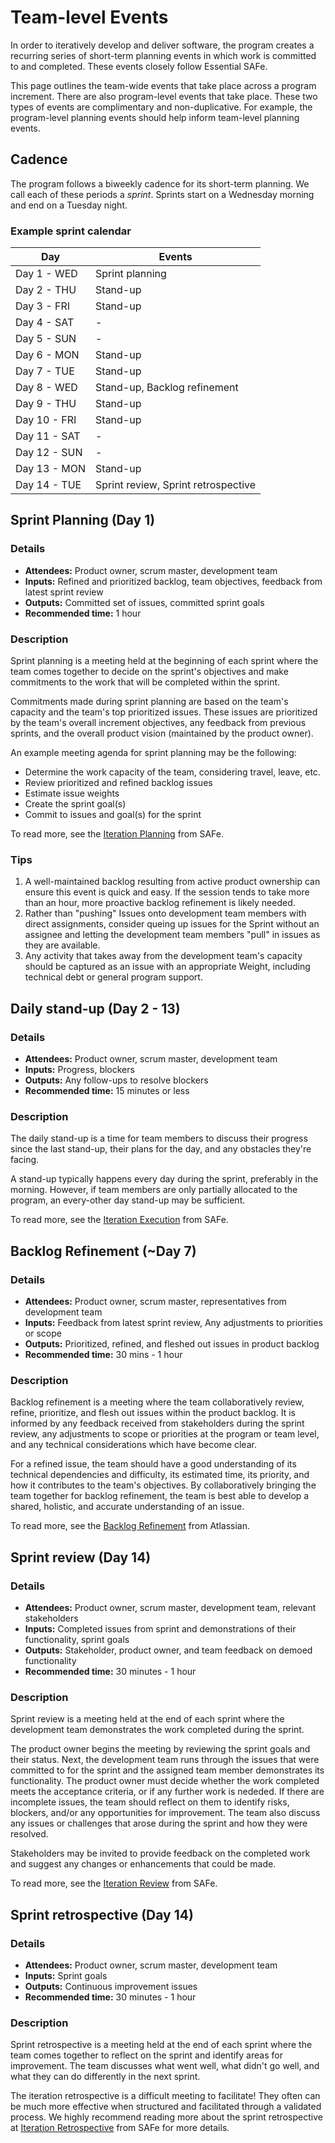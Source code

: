 # Team-level Events

In order to iteratively develop and deliver software, the program creates a recurring series of short-term planning events in which work is committed to and completed. These events closely follow Essential SAFe.

This page outlines the team-wide events that take place across a program increment. There are also program-level events that take place. These two types of events are complimentary and non-duplicative. For example, the program-level planning events should help inform team-level planning events. 

## Cadence

The program follows a biweekly cadence for its short-term planning. We call each of these periods a *sprint*. Sprints start on a Wednesday morning and end on a Tuesday night. 

### Example sprint calendar

| Day | Events | 
| --- | --- |
| Day 1 - WED | Sprint planning |
| Day 2 - THU | Stand-up |
| Day 3 - FRI | Stand-up |
| Day 4 - SAT | - |
| Day 5 - SUN | - |
| Day 6 - MON | Stand-up |
| Day 7 - TUE | Stand-up |
| Day 8 - WED | Stand-up, Backlog refinement |
| Day 9 - THU | Stand-up |
| Day 10 - FRI | Stand-up |
| Day 11 - SAT | - |
| Day 12 - SUN | - |
| Day 13 - MON | Stand-up |
| Day 14 - TUE | Sprint review, Sprint retrospective |

## Sprint Planning (Day 1)

### Details

- **Attendees:** Product owner, scrum master, development team
- **Inputs:** Refined and prioritized backlog, team objectives, feedback from latest sprint review
- **Outputs:** Committed set of issues, committed sprint goals
- **Recommended time:** 1 hour

### Description

Sprint planning is a meeting held at the beginning of each sprint where the team comes together to decide on the sprint's objectives and make commitments to the work that will be completed within the sprint.

Commitments made during sprint planning are based on the team's capacity and the team's top prioritized issues. These issues are prioritized by the team's overall increment objectives, any feedback from previous sprints, and the overall product vision (maintained by the product owner). 

An example meeting agenda for sprint planning may be the following:

- Determine the work capacity of the team, considering travel, leave, etc.
- Review prioritized and refined backlog issues
- Estimate issue weights 
- Create the sprint goal(s)
- Commit to issues and goal(s) for the sprint

To read more, see the [Iteration Planning](https://scaledagileframework.com/iteration-planning/) from SAFe.

### **Tips**

1. A well-maintained backlog resulting from active product ownership can ensure this event is quick and easy. If the session tends to take more than an hour, more proactive backlog refinement is likely needed.
2. Rather than "pushing" Issues onto development team members with direct assignments, consider queing up issues for the Sprint without an assignee and letting the development team members "pull" in issues as they are available. 
3. Any activity that takes away from the development team's capacity should be captured as an issue with an appropriate Weight, including technical debt or general program support.

## Daily stand-up (Day 2 - 13)

### Details

- **Attendees:** Product owner, scrum master, development team
- **Inputs:** Progress, blockers
- **Outputs:** Any follow-ups to resolve blockers
- **Recommended time:** 15 minutes or less

### Description

The daily stand-up is a time for team members to discuss their progress since the last stand-up, their plans for the day, and any obstacles they're facing. 

A stand-up typically happens every day during the sprint, preferably in the morning. However, if team members are only partially allocated to the program, an every-other day stand-up may be sufficient.

To read more, see the [Iteration Execution](https://v5.scaledagileframework.com/iteration-execution/) from SAFe.

## Backlog Refinement (~Day 7)

### Details

- **Attendees:** Product owner, scrum master, representatives from development team
- **Inputs:** Feedback from latest sprint review, Any adjustments to priorities or scope
- **Outputs:** Prioritized, refined, and fleshed out issues in product backlog
- **Recommended time:** 30 mins - 1 hour

### Description

Backlog refinement is a meeting where the team collaboratively review, refine, prioritize, and flesh out issues within the product backlog. It is informed by any feedback received from stakeholders during the sprint review, any adjustments to scope or priorities at the program or team level, and any technical considerations which have become clear.

For a refined issue, the team should have a good understanding of its technical dependencies and difficulty, its estimated time, its priority, and how it contributes to the team's objectives. By collaboratively bringing the team together for backlog refinement, the team is best able to develop a shared, holistic, and accurate understanding of an issue. 

To read more, see the [Backlog Refinement](https://www.atlassian.com/agile/scrum/backlog-refinement) from Atlassian.

## Sprint review (Day 14)

### Details 

- **Attendees:** Product owner, scrum master, development team, relevant stakeholders
- **Inputs:** Completed issues from sprint and demonstrations of their functionality, sprint goals
- **Outputs:** Stakeholder, product owner, and team feedback on demoed functionality 
- **Recommended time:** 30 minutes - 1 hour

### Description

Sprint review is a meeting held at the end of each sprint where the development team demonstrates the work completed during the sprint. 

The product owner begins the meeting by reviewing the sprint goals and their status. Next, the development team runs through the issues that were committed to for the sprint and the assigned team member demonstrates its functionality. The product owner must decide whether the work completed meets the acceptance criteria, or if any further work is nededed. If there are incomplete issues, the team should reflect on them to identify risks, blockers, and/or any opportunities for improvement. The team also discuss any issues or challenges that arose during the sprint and how they were resolved.

Stakeholders may be invited to provide feedback on the completed work and suggest any changes or enhancements that could be made. 

To read more, see the [Iteration Review](https://scaledagileframework.com/iteration-review/) from SAFe.

## Sprint retrospective (Day 14)

### Details

- **Attendees:** Product owner, scrum master, development team
- **Inputs:** Sprint goals
- **Outputs:** Continuous improvement issues
- **Recommended time:** 30 minutes - 1 hour

### Description

Sprint retrospective is a meeting held at the end of each sprint where the team comes together to reflect on the sprint and identify areas for improvement. The team discusses what went well, what didn't go well, and what they can do differently in the next sprint.

The iteration retrospective is a difficult meeting to facilitate! They often can be much more effective when structured and facilitated through a validated process. We highly recommend reading more about the sprint retrospective at [Iteration Retrospective](https://scaledagileframework.com/iteration-retrospective/) from SAFe for more details.
